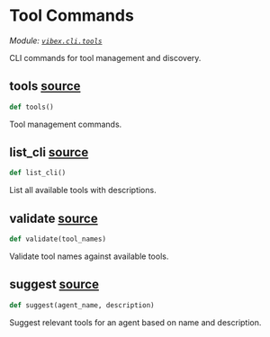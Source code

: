 # Tool Commands

_Module: [`vibex.cli.tools`](https://github.com/dustland/vibex/blob/main/src/vibex/cli/tools.py)_

CLI commands for tool management and discovery.

## tools <a href="https://github.com/dustland/vibex/blob/main/src/vibex/cli/tools.py#L45" class="source-link" title="View source code">source</a>

```python
def tools()
```

Tool management commands.

## list_cli <a href="https://github.com/dustland/vibex/blob/main/src/vibex/cli/tools.py#L51" class="source-link" title="View source code">source</a>

```python
def list_cli()
```

List all available tools with descriptions.

## validate <a href="https://github.com/dustland/vibex/blob/main/src/vibex/cli/tools.py#L59" class="source-link" title="View source code">source</a>

```python
def validate(tool_names)
```

Validate tool names against available tools.

## suggest <a href="https://github.com/dustland/vibex/blob/main/src/vibex/cli/tools.py#L90" class="source-link" title="View source code">source</a>

```python
def suggest(agent_name, description)
```

Suggest relevant tools for an agent based on name and description.
